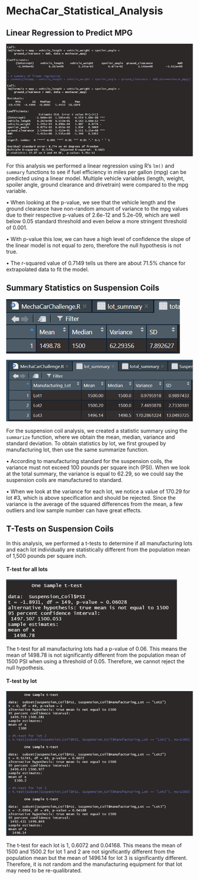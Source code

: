 # MechaCar_Statistical_Analysis


## Linear Regression to Predict MPG

![LinRegSummary](Resources/LinRegSummary.png)


For this analysis we performed a linear regression using R’s `lm()` and `summary` functions to see if fuel efficiency in miles per gallon (mpg) can be predicted using a linear model. Multiple vehicle variables (length, weight, spoiler angle, ground clearance and drivetrain) were compared to the mpg variable. 

•	When looking at the p-value, we see that the vehicle length and the ground clearance have non-random amount of variance to the mpg values due to their respective p-values of 2.6e-12 and 5.2e-09, which are well below 0.05 standard threshold and even below a more stringent threshold of 0.001. 

•	With p-value this low, we can have a high level of confidence the slope of the linear model is not equal to zero, therefore the null hypothesis is not true.

•	The r-squared value of 0.7149 tells us there are about 71.5% chance for extrapolated data to fit the model.



## Summary Statistics on Suspension Coils

![total_summary](Resources/total_summary.png)

![lot_summary](Resources/lot_summary.png)

For the suspension coil analysis, we created a statistic summary using the `summarize` function, where we obtain the mean, median, variance and standard deviation. To obtain statistics by lot, we first grouped by manufacturing lot, then use the same summarize function.

•	According to manufacturing standard for the suspension coils, the variance must not exceed 100 pounds per square inch (PSI). When we look at the total summary, the variance is equal to 62.29, so we could say the suspension coils are manufactured to standard.

•	When we look at the variance for each lot, we notice a value of 170.29 for lot #3, which is above specification and should be rejected. Since the variance is the average of the squared differences from the mean, a few outliers and low sample number can have great effects.



## T-Tests on Suspension Coils

In this analysis, we performed a t-tests to determine if all manufacturing lots and each lot individually are statistically different from the population mean of 1,500 pounds per square inch.

#### T-test for all lots

![t-test_all](Resources/t-test_all.png)


The t-test for all manufacturing lots had a p-value of 0.06. This means the mean of 1498.78 is not significantly different from the population mean of 1500 PSI when using a threshold of 0.05. Therefore, we cannot reject the null hypothesis.


#### T-test by lot

![t-test_lot](Resources/t-test_lot.png)


The t-test for each lot is 1, 0.6072 and 0.04168. This means the mean of 1500 and 1500.2 for lot 1 and 2 are not significantly different from the population mean but the mean of 1496.14 for lot 3 is significantly different. Therefore, it is not random and the manufacturing equipment for that lot may need to be re-qualibrated.





